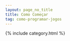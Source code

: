```yaml
---
layout: page_no_title
title: Como Começar
tag: como-programar-jogos
---
```


{% include category.html %}

